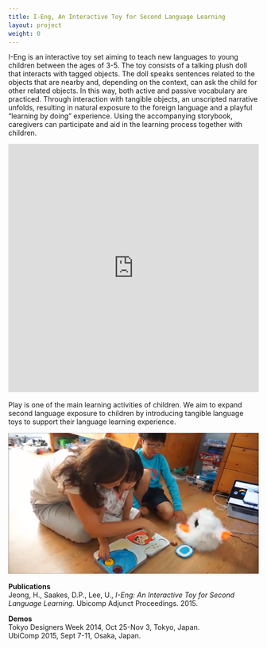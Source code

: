 ```yaml
---
title: I-Eng, An Interactive Toy for Second Language Learning
layout: project
weight: 0
---
```

I-Eng is an interactive toy set aiming to teach new languages to young children between the ages of 3-5. The toy consists of a talking plush doll that interacts with tagged objects. The doll speaks sentences related to the objects that are nearby and, depending on the context, can ask the child for other related objects. In this way, both active and passive vocabulary are practiced. Through interaction with tangible objects, an unscripted narrative unfolds, resulting in natural exposure to the foreign language and a playful “learning by doing” experience. Using the accompanying storybook, caregivers can participate and aid in the learning process together with children.

<iframe src="https://player.vimeo.com/video/138178841" width="100%" height="500" frameborder="0" webkitallowfullscreen mozallowfullscreen allowfullscreen></iframe>

Play is one of the main learning activities of children. We aim to expand second language exposure to children by introducing tangible language toys to support their language learning experience.

![](<img/children_learning.png>)


**Publications**   
Jeong, H., Saakes, D.P., Lee, U., *I-Eng: An Interactive Toy for Second Language Learning.* Ubicomp Adjunct Proceedings. 2015.

**Demos**   
Tokyo Designers Week 2014, Oct 25-Nov 3, Tokyo, Japan.   
UbiComp 2015, Sept 7-11, Osaka, Japan.   





